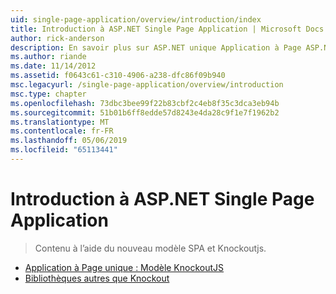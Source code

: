 ```yaml
---
uid: single-page-application/overview/introduction/index
title: Introduction à ASP.NET Single Page Application | Microsoft Docs
author: rick-anderson
description: En savoir plus sur ASP.NET unique Application à Page ASP.NET unique Page Application (SPA) vous permet de créer des applications qui incluent des interacti côté client significative...
ms.author: riande
ms.date: 11/14/2012
ms.assetid: f0643c61-c310-4906-a238-dfc86f09b940
msc.legacyurl: /single-page-application/overview/introduction
msc.type: chapter
ms.openlocfilehash: 73dbc3bee99f22b83cbf2c4eb8f35c3dca3eb94b
ms.sourcegitcommit: 51b01b6ff8edde57d8243e4da28c9f1e7f1962b2
ms.translationtype: MT
ms.contentlocale: fr-FR
ms.lasthandoff: 05/06/2019
ms.locfileid: "65113441"
---
```

# <a name="introduction-to-aspnet-single-page-application"></a>Introduction à ASP.NET Single Page Application

> Contenu à l’aide du nouveau modèle SPA et Knockoutjs.

- [Application à Page unique : Modèle KnockoutJS](knockoutjs-template.md)
- [Bibliothèques autres que Knockout](other-libraries.md)
